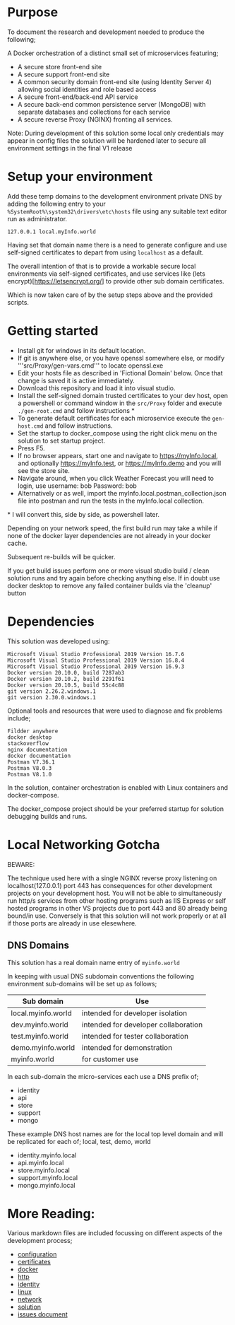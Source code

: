# Purpose

To document the research and development needed to produce the following;

A  Docker orchestration of a distinct small set of microservices featuring;

* A secure store front-end site
* A secure support front-end site
* A common security domain front-end site (using Identity Server 4) allowing social identities and role based access
* A secure front-end/back-end API service 
* A secure back-end common persistence server (MongoDB) with separate databases and collections for each service
* A secure reverse Proxy (NGINX) fronting all services.

Note: During development of this solution some local only credentials may appear in config files 
the solution will be hardened later to secure all environment settings in the final V1 release

# Setup your environment 

Add these temp domains to the development environment private DNS by adding the following entry to your 
```%SystemRoot%\system32\drivers\etc\hosts``` file using any suitable text editor run as administrator.

```
127.0.0.1 local.myInfo.world
```

Having set that domain name there is a need to generate configure and use self-signed certificates 
to depart from using ```localhost``` as a default.

The overall intention of that is to provide a workable secure local environments via self-signed certificates, 
and use services like (lets encrypt)[https://letsencrypt.org/] to provide other sub domain certificates.



Which is now taken care of by the setup steps above and the provided scripts.


# Getting started

- Install git for windows in its default location.
- If git is anywhere else, or you have openssl somewhere else, or modify '''src/Proxy/gen-vars.cmd''' to locate openssl.exe
- Edit your hosts file as described in 'Fictional Domain' below. Once that change is saved it is active immediately.
- Download this repository and load it into visual studio.
- Install the self-signed domain trusted certificates to your dev host, open a powershell or command window in the ```src/Proxy``` folder and execute ```./gen-root.cmd``` and follow instructions \* 
- To generate default certificates for each microservice execute the ```gen-host.cmd``` and follow instructions.
- Set the startup to docker_compose using the right click menu on the solution to set startup project.
- Press F5.
- If no browser appears, start one and navigate to https://myInfo.local, and optionally  https://myInfo.test, or https://myInfo.demo and you will see the store site.
- Navigate around, when you click Weather Forecast you will need to login, use username: bob Password: bob
- Alternatively or as well, import the myInfo.local.postman_collection.json file into postman and run the tests in the myInfo.local collection.

\* I will convert this, side by side, as powershell later.

Depending on your network speed, the first build run may take a while if none of the docker layer dependencies are not already in your docker cache. 

Subsequent re-builds will be quicker.

If you get build issues perform one or more visual studio build / clean solution runs and try again before checking anything else. 
If in doubt use docker desktop to remove any failed container builds via the 'cleanup' button

# Dependencies

This solution was developed using:

```
Microsoft Visual Studio Professional 2019 Version 16.7.6
Microsoft Visual Studio Professional 2019 Version 16.8.4
Microsoft Visual Studio Professional 2019 Version 16.9.3
Docker version 20.10.0, build 7287ab3
Docker version 20.10.2, build 2291f61
Docker version 20.10.5, build 55c4c88
git version 2.26.2.windows.1
git version 2.30.0.windows.1
```

Optional tools and resources that were used to diagnose and fix problems include;

```
Fildder anywhere
docker desktop
stackoverflow
nginx documentation
docker documentation
Postman V7.36.1
Postman V8.0.3
Postman V8.1.0
```

In the solution, container orchestration is enabled with Linux containers and docker-compose.

The docker_compose project should be your preferred startup for solution debugging builds and runs.


# Local Networking Gotcha

BEWARE: 

The technique used here with a single NGINX reverse proxy listening on localhost(127.0.0.1) port 443 has 
consequences for other development projects on your development host.  You will not be able to simultaneously run http/s services from other hosting programs such as IIS Express or 
self hosted programs in other VS projects due to port 443 and 80 already being bound/in use. 
Conversely is that this solution will not work properly or at all if those ports are already in use elesewhere.

## DNS  Domains

This solution has a real domain name entry of ```myinfo.world```

In keeping with usual DNS subdomain conventions the following environment sub-domains will be set up as follows;

| Sub domain         | Use                                    | 
|--------------------|---------------------------------------|
| local.myinfo.world | intended for developer isolation       |
| dev.myinfo.world   | intended for developer collaboration   |
| test.myinfo.world  | intended for tester collaboration      |
| demo.myinfo.world  | intended for demonstration             |
| myinfo.world       | for customer use                       |

In each sub-domain the micro-services each use a DNS prefix of;

- identity
- api
- store
- support
- mongo

These example DNS host names are for the local top level domain and will be replicated for each of; local, test, demo, world

- identity.myinfo.local
- api.myinfo.local
- store.myinfo.local
- support.myinfo.local
- mongo.myinfo.local


# More Reading:

Various markdown files are included focussing on different aspects of the development process;

- [configuration](file://configuration.md)
- [certificates](file://certificates.md)
- [docker](file://docker.md)
- [http](file://http.md)
- [identity](file://identity.md)
- [linux](file://linux.md)
- [network](file://network.md)
- [solution](file://solution.md)
- [issues document](file://issues.md)
